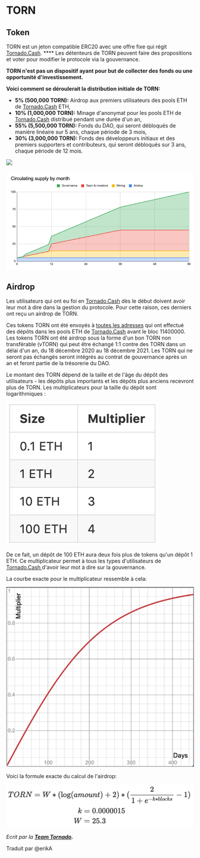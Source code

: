 # TORN

## Token

TORN est un jeton compatible ERC20 avec une offre fixe qui régit [Tornado.Cash](https://tornado). **** Les détenteurs de TORN peuvent faire des propositions et voter pour modifier le protocole via la gouvernance.

**TORN n'est pas un dispositif ayant pour but de collecter des fonds ou une opportunité d'investissement.**

**Voici comment se déroulerait la distribution initiale de TORN:**

* **5% (500,000 TORN):** Airdrop aux premiers utilisateurs des pools ETH de [Tornado.Cash](https://tornado.cash) ETH,
* **10% (1,000,000 TORN):** Minage d'anonymat pour les pools ETH de [Tornado.Cash](https://tornado.cash) distribué pendant une durée d'un an,
* **55% (5,500,000 TORN):** Fonds du DAO, qui seront débloqués de manière linéaire sur 5 ans, chaque période de 3 mois,
* **30% (3,000,000 TORN):** Fonds des développeurs initiaux et des premiers supporters et contributeurs, qui seront débloqués sur 3 ans, chaque période de 12 mois.

![](../.gitbook/assets/1BjggJu1rN4\_QOXgcLJFNEQ.png)

![](../.gitbook/assets/1gmC0Jw8zr5xFvRK5zyQMyA.png)

## Airdrop <a href="#f04d" id="f04d"></a>

Les utilisateurs qui ont eu foi en [Tornado.Cash](https://tornado.cash) dès le début doivent avoir leur mot à dire dans la gestion du protocole. Pour cette raison, ces derniers ont reçu un airdrop de TORN.

Ces tokens TORN ont été envoyés à [toutes les adresses](https://github.com/tornadocash/airdrop/blob/master/airdrop.csv) qui ont effectué des dépôts dans les pools ETH de [Tornado.Cash](https://tornado.cash) avant le bloc 11400000. Les tokens TORN ont été airdrop sous la forme d'un bon TORN non transférable (vTORN) qui peut être échangé 1:1 contre des TORN dans un délai d'un an, du 18 décembre 2020 au 18 décembre 2021. Les TORN qui ne seront pas échangés seront intégrés au contrat de gouvernance après un an et feront partie de la trésorerie du DAO.

Le montant des TORN dépend de la taille et de l'âge du dépôt des utilisateurs - les dépôts plus importants et les dépôts plus anciens recevront plus de TORN. Les multiplicateurs pour la taille du dépôt sont logarithmiques :

![](../.gitbook/assets/1OgFrAd8p3GEZ14ZH4JnDiQ@2x.png)



De ce fait, un dépôt de 100 ETH aura deux fois plus de tokens qu'un dépôt 1 ETH. Ce multiplicateur permet à tous les types d'utilisateurs de [Tornado.Cash ](https://tornado.cash)d'avoir leur mot à dire sur la gouvernance.

La courbe exacte pour le multiplicateur ressemble à cela:

![](../.gitbook/assets/1bjE88NLnkBe29-Zcs5AGkw@2x.png)

Voici la formule exacte du calcul de l'airdrop:

![](../.gitbook/assets/1mEGM4aMqrrKx0QXVa9IsKA@2x.png)

_Ecrit par la_ [_**Team Tornado**_](https://tornado-cash.medium.com/tornado-cash-governance-proposal-a55c5c7d0703)_**.**_

Traduit par @erikA
